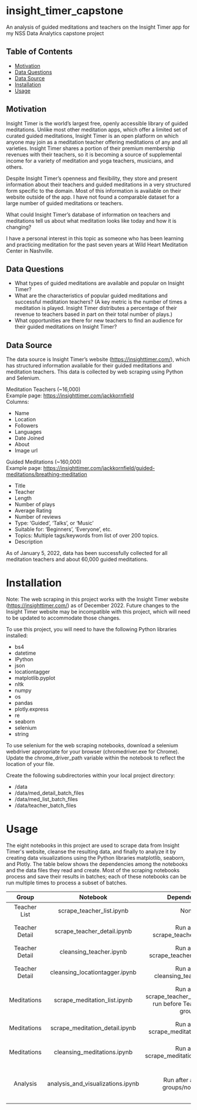 # insight_timer_capstone
An analysis of guided meditations and teachers on the Insight Timer app for my NSS Data Analytics capstone project

## Table of Contents
- [Motivation](#motivation)
- [Data Questions](#data-questions)
- [Data Source](#data-source)
- [Installation](#installation)
- [Usage](#usage)

## Motivation
Insight Timer is the world’s largest free, openly accessible library of guided meditations. Unlike most other meditation apps, which offer a limited set of curated guided meditations, Insight Timer is an open platform on which anyone may join as a meditation teacher offering meditations of any and all varieties. Insight Timer shares a portion of their premium membership revenues with their teachers, so it is becoming a source of supplemental income for a variety of meditation and yoga teachers, musicians, and others.

Despite Insight Timer’s openness and flexibility, they store and present information about their teachers and guided meditations in a very structured form specific to the domain. Most of this information is available on their website outside of the app. I have not found a comparable dataset for a large number of guided meditations or teachers.

What could Insight Timer’s database of information on teachers and meditations tell us about what meditation looks like today and how it is changing?

I have a personal interest in this topic as someone who has been learning and practicing meditation for the past seven years at Wild Heart Meditation Center in Nashville.

## Data Questions
- What types of guided meditations are available and popular on Insight Timer?
- What are the characteristics of popular guided meditations and successful meditation teachers? (A key metric is the number of times a meditation is played. Insight Timer distributes a percentage of their revenue to teachers based in part on their total number of plays.)
- What opportunities are there for new teachers to find an audience for their guided meditations on Insight Timer?

## Data Source
The data source is Insight Timer’s website (https://insighttimer.com/), which has structured information available for their guided meditations and meditation teachers. This data is collected by web scraping using Python and Selenium.

Meditation Teachers (~16,000) <br>
Example page: https://insighttimer.com/jackkornfield  <br>
Columns: <br>
- Name
- Location
- Followers
- Languages
- Date Joined
- About
- Image url

Guided Meditations (~160,000)  <br>
Example page: https://insighttimer.com/jackkornfield/guided-meditations/breathing-meditation  <br>
- Title
- Teacher
- Length
- Number of plays
- Average Rating
- Number of reviews
- Type: ‘Guided’, ‘Talks’, or ‘Music’
- Suitable for: ‘Beginners’, ‘Everyone’, etc.
- Topics: Multiple tags/keywords from list of over 200 topics.
- Description

As of January 5, 2022, data has been successfully collected for all meditation teachers and about 60,000 guided meditations.

# Installation
Note: The web scraping in this project works with the Insight Timer website (https://insighttimer.com/) as of December 2022. Future changes to the Insight Timer website may be incompatible with this project, which will need to be updated to accommodate those changes.

To use this project, you will need to have the following Python libraries installed:
- bs4
- datetime
- IPython
- json
- locationtagger
- matplotlib.pyplot
- nltk
- numpy
- os
- pandas
- plotly.express
- re
- seaborn
- selenium
- string

To use selenium for the web scraping notebooks, download a selenium webdriver appropriate for your browser (chromedriver.exe for Chrome). Update the chrome_driver_path variable within the notebook to reflect the location of your file.

Create the following subdirectories within your local project directory:
- /data
- /data/med_detail_batch_files
- /data/med_list_batch_files
- /data/teacher_batch_files

# Usage
The eight notebooks in this project are used to scrape data from Insight Timer's website, cleanse the resulting data, and finally to analyze it by creating data visualizations using the Python libraries matplotlib, seaborn, and Plotly. The table below shows the dependencies among the notebooks and the data files they read and create. Most of the scraping notebooks process and save their results in batches; each of these notebooks can be run multiple times to process a subset of batches.

| Group | Notebook | Dependencies | Data Files Read | Data Files Created |
| :----: | :----: | :----: | :----: | :----: |
| Teacher List | scrape_teacher_list.ipynb | None | None (web scraping only) | teachers_list_df.csv |
| Teacher Detail | scrape_teacher_detail.ipynb | Run after scrape_teacher_list.ipynb | teachers_list_df.csv, teachers_batch_list.csv | teachers_batch_list.csv, batch files in /data/teacher_batch_files |
| Teacher Detail | cleansing_teacher.ipynb | Run after scrape_teacher_detail.ipynb | batch files in /data/teacher_batch_files | teachers_df.csv, teachers_languages_df.csv |
| Teacher Detail | cleansing_locationtagger.ipynb | Run after cleansing_teacher.ipynb | teachers_df.csv | Updates teachers_df.csv, adding city and country columns |
| Meditations | scrape_meditation_list.ipynb | Run after scrape_teacher_list.ipynb; Can run before Teacher Detail group | teachers_list_df.csv, med_list_batches.csv | med_list_batches.csv, batch files in /data/med_list_batch_files |
| Meditations | scrape_meditation_detail.ipynb | Run after scrape_meditation_list.ipynb | med_detail_batch_df.csv, batch files in /data/med_list_batch_files | med_detail_batch.csv, batch files in /data/med_detail_batch_files |
| Meditations | cleansing_meditations.ipynb | Run after scrape_meditation_detail.ipynb | batch files in /data/med_detail_batch_files | meditations_df, meditations_topics_df.csv, topics_df.csv |
| Analysis | analysis_and_visualizations.ipynb | Run after all other groups/notebooks | teachers_df.csv, teachers_languages_df.csv, meditations_df.csv, topics_df.csv, meditations_topics_df.csv |
